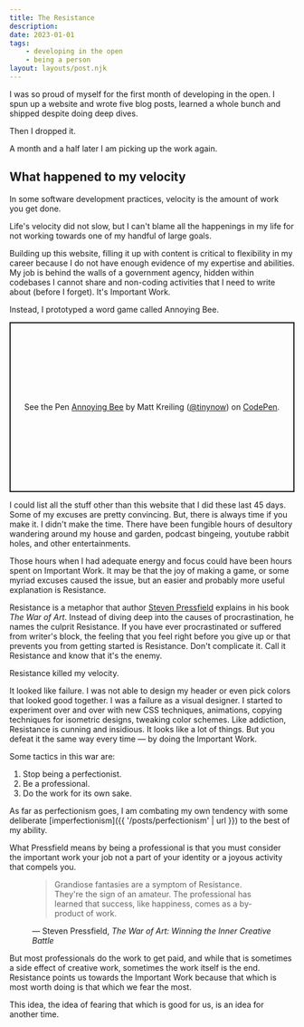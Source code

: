 ```yaml
---
title: The Resistance
description:
date: 2023-01-01
tags:
    - developing in the open
    - being a person
layout: layouts/post.njk
---
```


I was so proud of myself for the first month of developing in the open. I spun up a website and wrote five blog posts, learned a whole bunch and shipped despite doing deep dives.

Then I dropped it.

A month and a half later I am picking up the work again.

## What happened to my velocity

In some software development practices, velocity is the amount of work you get done.

Life's velocity did not slow, but I can't blame all the happenings in my life for not working towards one of my handful of large goals.

Building up this website, filling it up with content is critical to flexibility in my career because I do not have enough evidence of my expertise and abilities. My job is behind the walls of a government agency, hidden within codebases I cannot share and non-coding activities that I need to write about (before I forget). It's Important Work.

Instead, I prototyped a word game called Annoying Bee.

<p class="codepen" data-height="300" data-slug-hash="dymyZeb" data-user="tinynow" style="height: 300px; box-sizing: border-box; display: flex; align-items: center; justify-content: center; border: 2px solid; margin: 1em 0; padding: 1em;">
  <span>See the Pen <a href="https://codepen.io/tinynow/pen/dymyZeb">
  Annoying Bee</a> by Matt Kreiling (<a href="https://codepen.io/tinynow">@tinynow</a>)
  on <a href="https://codepen.io">CodePen</a>.</span>
</p>
<script async src="https://cpwebassets.codepen.io/assets/embed/ei.js"></script>

I could list all the stuff other than this website that I did these last 45 days. Some of my excuses are pretty convincing. But, there is always time if you make it. I didn't make the time. There have been fungible hours of desultory wandering around my house and garden, podcast bingeing, youtube rabbit holes, and other entertainments.

Those hours when I had adequate energy and focus could have been hours spent on Important Work. It may be that the joy of making a game, or some myriad excuses caused the issue, but an easier and probably more useful explanation is Resistance.

Resistance is a metaphor that author [Steven Pressfield](https://stevenpressfield.com/home/) explains in his book _The War of Art_. Instead of diving deep into the causes of procrastination, he names the culprit Resistance. If you have ever procrastinated or suffered from writer's block, the feeling that you feel right before you give up or that prevents you from getting started is Resistance. Don't complicate it. Call it Resistance and know that it's the enemy.

Resistance killed my velocity.

It looked like failure. I was not able to design my header or even pick colors that looked good together. I was a failure as a visual designer. I started to experiment over and over with new CSS techniques, animations, copying techniques for isometric designs, tweaking color schemes. Like addiction, Resistance is cunning and insidious. It looks like a lot of things. But you defeat it the same way every time &mdash; by doing the Important Work.

Some tactics in this war are:

1. Stop being a perfectionist.
2. Be a professional.
3. Do the work for its own sake.

As far as perfectionism goes, I am combating my own tendency with some deliberate [imperfectionism]({{ '/posts/perfectionism' | url }}) to the best of my ability.

What Pressfield means by being a professional is that you must consider the important work your job not a part of your identity or a joyous activity that compels you.

<figure class="quote">
    <blockquote>
    Grandiose fantasies are a symptom of Resistance. 
    They're the sign of an amateur. The professional has learned that success, like happiness, comes as a by-product of work.
    </blockquote>
    <figcaption>
    &mdash; Steven Pressfield,
    <cite>The War of Art: Winning the Inner Creative Battle</cite>
    </figcaption>
</figure>

But most professionals do the work to get paid, and while that is sometimes a side effect of creative work, sometimes the work itself is the end. Resistance points us towards the Important Work because that which is most worth doing is that which we fear the most.

This idea, the idea of fearing that which is good for us, is an idea for another time.
